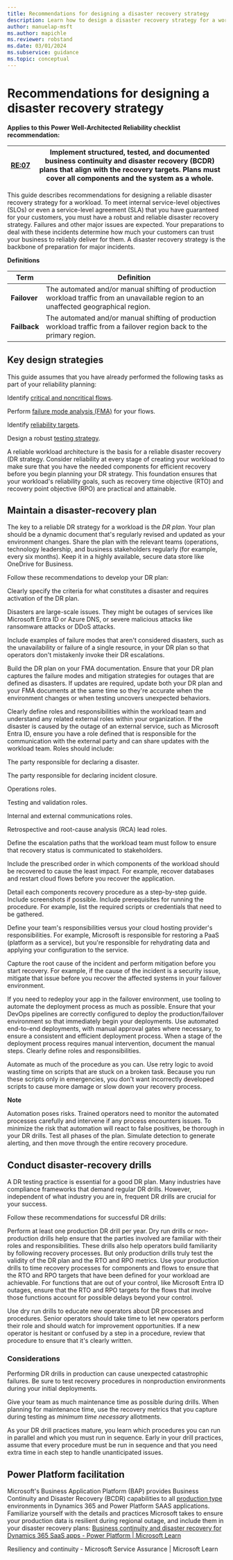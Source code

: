 ```yaml
---
title: Recommendations for designing a disaster recovery strategy
description: Learn how to design a disaster recovery strategy for a workload. 
author: manuelap-msft
ms.author: mapichle
ms.reviewer: robstand
ms.date: 03/01/2024
ms.subservice: guidance
ms.topic: conceptual
---
```


# Recommendations for designing a disaster recovery strategy

**Applies to this Power Well-Architected Reliability checklist recommendation:**

|[RE:07](checklist.md)|Implement structured, tested, and documented business continuity and disaster recovery (BCDR) plans that align with the recovery targets. Plans must cover all components and the system as a whole.   |
|---|---|

This guide describes recommendations for designing a reliable disaster recovery strategy for a workload. To meet internal service-level objectives (SLOs) or even a service-level agreement (SLA) that you have guaranteed for your customers, you must have a robust and reliable disaster recovery strategy. Failures and other major issues are expected. Your preparations to deal with these incidents determine how much your customers can trust your business to reliably deliver for them. A disaster recovery strategy is the backbone of preparation for major incidents.

**Definitions**

| **Term** | **Definition** |
|---|---|
| **Failover** | The automated and/or manual shifting of production workload traffic from an unavailable region to an unaffected geographical region. |
| **Failback** | The automated and/or manual shifting of production workload traffic from a failover region back to the primary region. |

## Key design strategies

This guide assumes that you have already performed the following tasks as part of your reliability planning:

Identify [critical and noncritical flows](/azure/well-architected/reliability/identify-flows).

Perform [failure mode analysis (FMA)](/azure/well-architected/reliability/failure-mode-analysis) for your flows.

Identify [reliability targets](/azure/well-architected/reliability/metrics).

Design a robust [testing strategy](/azure/well-architected/reliability/testing-strategy).

A reliable workload architecture is the basis for a reliable disaster recovery (DR strategy. Consider reliability at every stage of creating your workload to make sure that you have the needed components for efficient recovery before you begin planning your DR strategy. This foundation ensures that your workload's reliability goals, such as recovery time objective (RTO) and recovery point objective (RPO) are practical and attainable.

## Maintain a disaster-recovery plan

The key to a reliable DR strategy for a workload is the _DR plan_. Your plan should be a dynamic document that's regularly revised and updated as your environment changes. Share the plan with the relevant teams (operations, technology leadership, and business stakeholders regularly (for example, every six months). Keep it in a highly available, secure data store like OneDrive for Business.

Follow these recommendations to develop your DR plan:

Clearly specify the criteria for what constitutes a disaster and requires activation of the DR plan.

Disasters are large-scale issues. They might be outages of services like Microsoft Entra ID or Azure DNS, or severe malicious attacks like ransomware attacks or DDoS attacks.

Include examples of failure modes that aren't considered disasters, such as the unavailability or failure of a single resource, in your DR plan so that operators don't mistakenly invoke their DR escalations.

Build the DR plan on your FMA documentation. Ensure that your DR plan captures the failure modes and mitigation strategies for outages that are defined as disasters. If updates are required, update both your DR plan and your FMA documents at the same time so they're accurate when the environment changes or when testing uncovers unexpected behaviors.

Clearly define roles and responsibilities within the workload team and understand any related external roles within your organization. If the disaster is caused by the outage of an external service, such as Microsoft Entra ID, ensure you have a role defined that is responsible for the communication with the external party and can share updates with the workload team. Roles should include:

The party responsible for declaring a disaster.

The party responsible for declaring incident closure.

Operations roles.

Testing and validation roles.

Internal and external communications roles.

Retrospective and root-cause analysis (RCA) lead roles.

Define the escalation paths that the workload team must follow to ensure that recovery status is communicated to stakeholders.

Include the prescribed order in which components of the workload should be recovered to cause the least impact. For example, recover databases and restart cloud flows before you recover the application.

Detail each components recovery procedure as a step-by-step guide. Include screenshots if possible. Include prerequisites for running the procedure. For example, list the required scripts or credentials that need to be gathered.

Define your team's responsibilities versus your cloud hosting provider's responsibilities. For example, Microsoft is responsible for restoring a PaaS (platform as a service), but you're responsible for rehydrating data and applying your configuration to the service.

Capture the root cause of the incident and perform mitigation before you start recovery. For example, if the cause of the incident is a security issue, mitigate that issue before you recover the affected systems in your failover environment.

If you need to redeploy your app in the failover environment, use tooling to automate the deployment process as much as possible. Ensure that your DevOps pipelines are correctly configured to deploy the production/failover environment so that immediately begin your deployments. Use automated end-to-end deployments, with manual approval gates where necessary, to ensure a consistent and efficient deployment process. When a stage of the deployment process requires manual intervention, document the manual steps. Clearly define roles and responsibilities.

Automate as much of the procedure as you can. Use retry logic to avoid wasting time on scripts that are stuck on a broken task. Because you run these scripts only in emergencies, you don't want incorrectly developed scripts to cause more damage or slow down your recovery process.

**Note**

Automation poses risks. Trained operators need to monitor the automated processes carefully and intervene if any process encounters issues. To minimize the risk that automation will react to false positives, be thorough in your DR drills. Test all phases of the plan. Simulate detection to generate alerting, and then move through the entire recovery procedure.

## Conduct disaster-recovery drills

A DR testing practice is essential for a good DR plan. Many industries have compliance frameworks that demand regular DR drills. However, independent of what industry you are in, frequent DR drills are crucial for your success.

Follow these recommendations for successful DR drills:

Perform at least one production DR drill per year. Dry run drills or non-production drills help ensure that the parties involved are familiar with their roles and responsibilities. These drills also help operators build familiarity by following recovery processes. But only production drills truly test the validity of the DR plan and the RTO and RPO metrics. Use your production drills to time recovery processes for components and flows to ensure that the RTO and RPO targets that have been defined for your workload are achievable. For functions that are out of your control, like Microsoft Entra ID outages, ensure that the RTO and RPO targets for the flows that involve those functions account for possible delays beyond your control.

Use dry run drills to educate new operators about DR processes and procedures. Senior operators should take time to let new operators perform their role and should watch for improvement opportunities. If a new operator is hesitant or confused by a step in a procedure, review that procedure to ensure that it's clearly written.

### Considerations

Performing DR drills in production can cause unexpected catastrophic failures. Be sure to test recovery procedures in nonproduction environments during your initial deployments.

Give your team as much maintenance time as possible during drills. When planning for maintenance time, use the recovery metrics that you capture during testing as _minimum time necessary_ allotments.

As your DR drill practices mature, you learn which procedures you can run in parallel and which you must run in sequence. Early in your drill practices, assume that every procedure must be run in sequence and that you need extra time in each step to handle unanticipated issues.

## Power Platform facilitation

Microsoft's Business Application Platform (BAP) provides Business Continuity and Disaster Recovery (BCDR) capabilities to all [production type](/power-platform/admin/environments-overview) environments in Dynamics 365 and Power Platform SAAS applications. Familiarize yourself with the  details and practices Microsoft takes to ensure your production data is resilient during regional outage, and include them in your disaster recovery plans: [Business continuity and disaster recovery for Dynamics 365 SaaS apps - Power Platform | Microsoft Learn](/power-platform/admin/business-continuity-disaster-recovery)

Resiliency and continuity - Microsoft Service Assurance | Microsoft Learn

